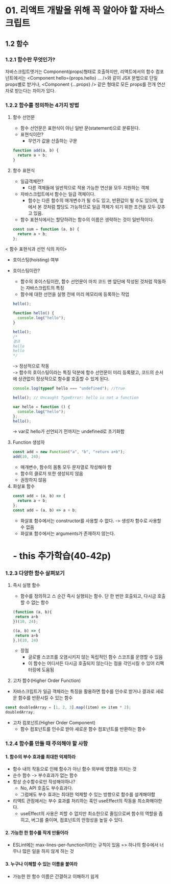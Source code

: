 # 01. 리액트 개발을 위해 꼭 알아야 할 자바스크립트

## 1.2 함수

### 1.2.1 함수란 무엇인가?

자바스크립트엣거는 Component(props)형태로 호출하지만, 리액트에서의 함수 컴포넌트에서는 <Component hello={props.hello} ... />와 같이 JSX 문법으로 단일 props별로 받거나, <Component {...props} /> 같은 형태로 모든 props를 전개 연산자로 받는다는 차이가 있다.

### 1.2.2 함수를 정의하는 4가지 방법

1. 함수 선언문

   - 함수 선언문은 표현식이 아닌 일반 문(statement)으로 분류된다.
   - 표현식이란?
     - 무언가 값을 산출하는 구문

   ```javascript
   function add(a, b) {
     return a + b;
   }
   ```

2. 함수 표현식
   - 일급객체란?
     - 다른 객체들에 일반적으로 적용 가능한 연산을 모두 지원하는 객체
   - 자바스크립트에서 함수는 일급 객체이다.
     - 함수는 다른 함수의 매개변수가 될 수도 있고, 반환값이 될 수도 있으며, 앞에서 본 것처럼 할당도 가능하므로 일급 객체가 되기 위한 조건을 모두 갖추고 있음.
   - 함수 표현식에서는 할당하려는 함수의 이름은 생략하는 것이 일반적이다.
   ```javascript
   const sum = function (a, b) {
     return a + b;
   };
   ```

< 함수 표현식과 선언 식의 차이>

- 호이스팅(hoisting) 여부
- 호이스팅이란?

  - 함수의 호이스팅이란, 함수 선언문이 마치 코드 맨 앞단에 작성된 것처럼 작동하는 자바스크립트의 특징
  - 함수에 대한 선언을 실행 전에 미리 메모리에 등록하는 작업

  ```javascript
  hello();

  function hello() {
    console.log("hello");
  }

  hello();
  /*
  결과
  hello
  hello
  */
  ```

  -> 정상적으로 작동
  <br>
  -> 함수의 호이스팅이라는 특징 덕분에 함수 선언문이 미리 등록됐고, 코드의 순서에 상관없이 정상적으로 함수를 호출할 수 있게 된다.

  ```javascript
  console.log(typeof hello === "undefined"); //true

  hello(); // Uncaught TypeError: hello is not a function

  var hello = function () {
    console.log("hello");
  };
  hello();
  ```

  -> var로 hello가 선언되기 전까지는 undefined로 초기화함

3. Function 생성자
   ```javascript
   const add = new Function("a", "b", "return a+b");
   add(10, 24);
   ```
   - 매개변수, 함수의 몸통 모두 문자열로 작성해야 함
   - 함수의 클로저 또한 생성되지 않음
   - 권장하지 않음
4. 화살표 함수
   ```javascript
   const add = (a, b) => {
     return a + b;
   };
   const add = (a, b) => a + b;
   ```
   - 화살표 함수에서는 constructor를 사용할 수 없다. -> 생성자 함수로 사용할 수 없음
   - 화살표 함수에서는 arguments가 존재하지 않는다.
   # - this 추가학습(40-42p)

### 1.2.3 다양한 함수 살펴보기

1. 즉시 실행 함수

   - 함수를 정의하고 스 순간 즉시 실행되는 함수. 단 한 번만 호출되고, 다시금 호출할 수 없는 함수

   ```javascript
   (function (a, b){
   	return a+b
   })(10, 24);

   ((a, b) => {
   	return a+b
   },)(10, 24)
   ```

   - 장점
     - 글로벌 스코프를 오염시키지 않는 독립적인 함수 스코프를 운영할 수 있음
     - 이 함수는 어디서든 다시금 호출되지 않는다는 점을 각인시킬 수 있어 리팩터링에 도움됨

2. 고차 함수(Higher Order Function)

- 자바스크립트가 일급 객체라는 특징을 활용하면 함수를 인수로 받거나 결과로 새로운 함수를 반환시킬 수 있는 함수

```javascript
const doubledArray = [1, 2, 3].map((item) => item * 2);
doubledArray;
```

- 고차 컴포넌트(Higher Order Component)
  - 함수 컴포넌트를 인수로 받아 새로운 함수 컴포넌트를 반환하는 함수

### 1.2.4 함수를 만들 때 주의해야 할 사항

#### 1. 함수의 부수 효과를 최대한 억제하라
   - 함수 내의 작동으로 인해 함수가 아닌 함수 외부에 영향을 끼치는 것
   - 순수 함수 -> 부수효과가 없는 함수
   - 항상 순수함수로만 작성해야하나?
     - No, API 호출도 부수효과다.
     - 그럼에도 부수 효과는 최대한 억제할 수 있는 방향으로 함수를 설계해야함
   - 리액트 관점에서는 부수 효과를 처리하는 훅인 useEffect의 작동을 최소화해야한다.
     - useEffect의 사용은 피할 수 없지만 최소한으로 줄임으로써 함수의 역할을 좁히고, 버그를 줄이며, 컴포넌트의 안정성을 높일 수 있다.
#### 2. 가능한 한 함수를 작게 만들어라
   - ESLint에는 max-lines-per-function이라는 규칙이 있음 => 하나의 함수에서 너무나 많은 일을 하지 않게 하는 것
#### 3. 누구나 이해할 수 있는 이름을 붙여라
   - 가능한 한 함수 이름은 간결하고 이해하기 쉽게
